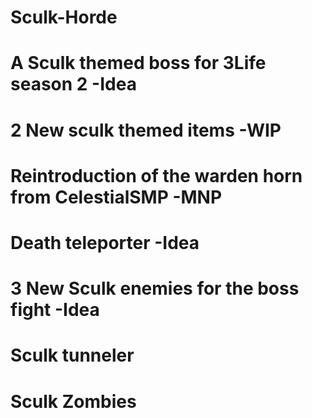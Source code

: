 # Sculk-Horde
# A Sculk themed boss for 3Life season 2 -Idea
# 2 New sculk themed items -WIP
#  Reintroduction of the warden horn from CelestialSMP -MNP
#  Death teleporter -Idea
# 3 New Sculk enemies for the boss fight -Idea
#  Sculk tunneler
#  Sculk Zombies

